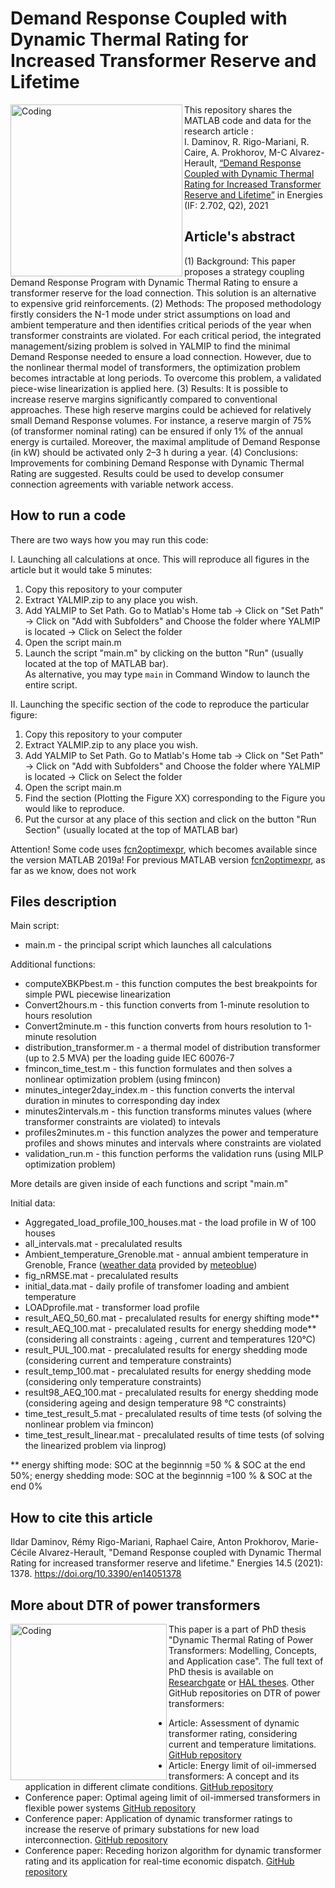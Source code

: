 # Demand Response Coupled with Dynamic Thermal Rating for Increased Transformer Reserve and Lifetime
<img align="left" alt="Coding" width="275" src="https://www.i3upgrade.eu/files/2021/07/logo-journal-energies.png">

This repository shares the MATLAB code and data for the research article :\
I. Daminov, R. Rigo-Mariani, R. Caire, A. Prokhorov, M-C Alvarez-Herault, [“Demand Response Coupled with Dynamic Thermal Rating for Increased Transformer Reserve and Lifetime”](https://doi.org/10.3390/en14051378) in Energies (IF: 2.702, Q2), 2021

## Article's abstract
(1) Background: This paper proposes a strategy coupling Demand Response Program with Dynamic Thermal Rating to ensure a transformer reserve for the load connection. This solution is an alternative to expensive grid reinforcements. (2) Methods: The proposed methodology firstly considers the N-1 mode under strict assumptions on load and ambient temperature and then identifies critical periods of the year when transformer constraints are violated. For each critical period, the integrated management/sizing problem is solved in YALMIP to find the minimal Demand Response needed to ensure a load connection. However, due to the nonlinear thermal model of transformers, the optimization problem becomes intractable at long periods. To overcome this problem, a validated piece-wise linearization is applied here. (3) Results: It is possible to increase reserve margins significantly compared to conventional approaches. These high reserve margins could be achieved for relatively small Demand Response volumes. For instance, a reserve margin of 75% (of transformer nominal rating) can be ensured if only 1% of the annual energy is curtailed. Moreover, the maximal amplitude of Demand Response (in kW) should be activated only 2–3 h during a year. (4) Conclusions: Improvements for combining Demand Response with Dynamic Thermal Rating are suggested. Results could be used to develop consumer connection agreements with variable network access. 

## How to run a code 
There are two ways how you may run this code:
  
I. Launching all calculations at once. This will reproduce all figures in the article but it would take 5 minutes:
1. Copy this repository to your computer
2. Extract YALMIP.zip to any place you wish. 
3. Add YALMIP to Set Path. 
   Go to Matlab's Home tab -> Click on "Set Path" -> Click on "Add with Subfolders" and Choose the folder where YALMIP is located -> Click on Select the folder
4. Open the script main.m
5. Launch the script "main.m" by clicking on the button "Run" (usually located at the top of MATLAB bar).\
As alternative, you may type ```main``` 
in Command Window to launch the entire script. 


II. Launching the specific section of the code to reproduce the particular figure: 
1. Copy this repository to your computer 
2. Extract YALMIP.zip to any place you wish. 
3. Add YALMIP to Set Path. 
   Go to Matlab's Home tab -> Click on "Set Path" -> Click on "Add with Subfolders" and Choose the folder where YALMIP is located -> Click on Select the folder
4. Open the script main.m 
5. Find the section (Plotting the Figure XX) corresponding to the Figure you would like to reproduce. 
6. Put the cursor at any place of this section and click on the button "Run Section" (usually located at the top of MATLAB bar)

Attention! Some code uses [fcn2optimexpr](https://fr.mathworks.com/help/optim/ug/fcn2optimexpr.html), which becomes available since the version MATLAB 2019a! For previous MATLAB version [fcn2optimexpr](https://fr.mathworks.com/help/optim/ug/fcn2optimexpr.html), as far as we know, does not work


## Files description
Main script:
* main.m - the principal script which launches all calculations
  
Additional functions: 
* computeXBKPbest.m - this function computes the best breakpoints for simple PWL piecewise linearization
* Convert2hours.m - this function converts from 1-minute resolution to hours resolution
* Convert2minute.m - this function converts from hours resolution to 1-minute resolution
* distribution_transformer.m - a thermal model of distribution transformer (up to 2.5 MVA) per the loading guide IEC 60076-7
* fmincon_time_test.m - this function formulates and then solves a nonlinear optimization problem (using fmincon)
* minutes_integer2day_index.m - this function converts the interval duration in minutes to corresponding day index 
* minutes2intervals.m  - this function transforms minutes values (where transformer constraints are violated) to intevals 
* profiles2minutes.m - this function analyzes the power and temperature profiles and shows minutes and intervals where constraints are violated
* validation_run.m - this function performs the validation runs (using MILP optimization problem) 

More details are given inside of each functions and script "main.m"

Initial data:
* Aggregated_load_profile_100_houses.mat - the load profile in W of 100 houses 
* all_intervals.mat - precalulated results 
* Ambient_temperature_Grenoble.mat - annual ambient temperature in Grenoble, France ([weather data](https://www.meteoblue.com/en/historyplus) provided by [meteoblue](https://www.meteoblue.com/)) 
* fig_nRMSE.mat - precalulated results
* initial_data.mat - daily profile of transfomer loading and ambient temperature 
* LOADprofile.mat - transformer load profile 
* result_AEQ_50_60.mat - precalulated results for energy shifting mode**  
* result_AEQ_100.mat - precalulated results for energy shedding mode** (considering all constraints : ageing , current and temperatures 120°C)
* result_PUL_100.mat - precalulated results for energy shedding mode (considering current and temperature constraints)
* result_temp_100.mat - precalulated results for energy shedding mode (considering only temperature  constraints)
* result98_AEQ_100.mat - precalulated results for energy shedding mode (considering ageing and design temperature 98 °C constraints)
* time_test_result_5.mat - precalulated results of time tests (of solving  the nonlinear problem via fmincon)
* time_test_result_linear.mat - precalulated results of time tests (of solving the linearized problem via linprog)

** energy shifting mode: SOC at the beginnnig =50 % & SOC at the end 50%; energy shedding mode: SOC at the beginnnig =100 % & SOC at the end 0%


## How to cite this article 
Ildar Daminov, Rémy Rigo-Mariani, Raphael Caire, Anton Prokhorov, Marie-Cécile Alvarez-Herault, "Demand Response coupled with Dynamic Thermal Rating for increased transformer reserve and lifetime." Energies 14.5 (2021): 1378. https://doi.org/10.3390/en14051378

## More about DTR of power transformers 
<img align="left" alt="Coding" width="250" src="https://sun9-19.userapi.com/impg/3dcwjraHJPNgrxtWv7gEjZTQkvv5T0BttTDwVg/e9rt2Xs8Y5A.jpg?size=763x1080&quality=95&sign=7c57483971f31f7009fbcdce5aafd97e&type=album">This paper is a part of PhD thesis "Dynamic Thermal Rating of Power Transformers: Modelling, Concepts, and Application case". The full text of PhD thesis is available on [Researchgate](https://www.researchgate.net/publication/363383515_Dynamic_Thermal_Rating_of_Power_Transformers_Modelling_Concepts_and_Application_case) or [HAL theses](https://tel.archives-ouvertes.fr/tel-03772184). Other GitHub repositories on DTR of power transformers:
* Article: Assessment of dynamic transformer rating, considering current and temperature limitations. [GitHub repository](https://github.com/Ildar-Daminov/Assessment_Dynamic_Thermal_Rating_of_Transformers)
* Article: Energy limit of oil-immersed transformers: A concept and its application in different climate conditions. [GitHub repository](https://github.com/Ildar-Daminov/Energy-limit-of-power-transformer)
* Conference paper: Optimal ageing limit of oil-immersed transformers in flexible power systems [GitHub repository](https://github.com/Ildar-Daminov/MATLAB-code-for-CIRED-paper)
* Conference paper: Application of dynamic transformer ratings to increase the reserve of primary substations for new load interconnection. [GitHub repository](https://github.com/Ildar-Daminov/Reserve-capacity-of-transformer-for-load-connection)
* Conference paper: Receding horizon algorithm for dynamic transformer rating and its application for real-time economic dispatch. [GitHub repository](https://github.com/Ildar-Daminov/Receding-horizon-algorithm-for-dynamic-transformer-rating)
